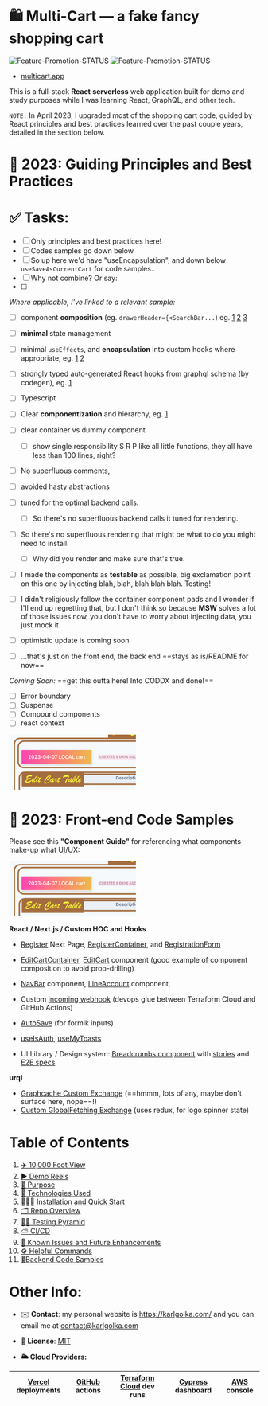 # 🛍 Multi-Cart — a fake fancy shopping cart

![Feature-Promotion-STATUS](https://github.com/charlieargue/multi-cart/actions/workflows/01-feature-promotion.yml/badge.svg) ![Feature-Promotion-STATUS](https://github.com/charlieargue/multi-cart/actions/workflows/02-dev-promotion.yml/badge.svg)

* [multicart.app](https://multicart.app/)

This is a full-stack **React** **serverless** web application built for demo and study purposes while I was learning React, GraphQL, and other tech. 

`NOTE:` In April 2023, I upgraded most of the shopping cart code, guided by React principles and best practices learned over the past couple years, detailed in the section below. 



# 📐 2023: Guiding Principles and Best Practices



# ✅ Tasks: 

- [ ] Only principles and best practices here!
- [ ] Codes samples go down below
- [ ] So up here we'd have "useEncapsulation", and down below `useSaveAsCurrentCart` for code samples..
- [ ] Why not combine? Or say:
- [ ] 



*Where applicable, I've linked to a relevant sample:*

- [ ] component **composition** (eg. `drawerHeader={<SearchBar...`) eg. [1](https://github.com/charlieargue/multi-cart/blob/fc38ffa2e4e781b1bfcf3b1ddbccbe65e708289a/libs/react-shared-components/src/lib/_layout/nav-bar/NavBar.tsx#L80) [2](https://github.com/charlieargue/multi-cart/blob/fc38ffa2e4e781b1bfcf3b1ddbccbe65e708289a/libs/react-shared-components/src/lib/line-account/drawer-container/DrawerContainer.tsx#L60) [3](https://github.com/charlieargue/multi-cart/blob/0d957feb277e5f1e43e9b6e97d20a246e40c2ab7/apps/multi-cart/appViews/auth/RegisterContainer.tsx#L8-L9)
- [ ] **minimal** state management
- [ ] minimal `useEffects`, and **encapsulation** into custom hooks where appropriate, eg. [1](https://github.com/charlieargue/multi-cart/blob/647c9a8c3a6b0c27bc61a7bb9520c4e8e8a55a96/libs/react-data-access/src/lib/hooks/useSaveAsCurrentCart.ts) [2](https://github.com/charlieargue/multi-cart/blob/647c9a8c3a6b0c27bc61a7bb9520c4e8e8a55a96/apps/multi-cart/appViews/EditCartContainer.tsx#L18)
- [ ] strongly typed auto-generated React hooks from graphql schema (by codegen), eg. [1](https://github.com/charlieargue/multi-cart/blob/647c9a8c3a6b0c27bc61a7bb9520c4e8e8a55a96/libs/react-data-access/src/lib/generated/graphql.ts)
- [ ] Typescript 
- [ ] Clear **componentization** and hierarchy, eg. [1](https://github.com/charlieargue/multi-cart/blob/647c9a8c3a6b0c27bc61a7bb9520c4e8e8a55a96/apps/multi-cart/component-guides/EditCart-Component-GUIDE.png)
- [ ] clear container vs dummy component 
  - [ ] show single responsibility S R P like all little functions, they all have less than 100 lines, right?
- [ ] No superfluous comments, 
- [ ] avoided hasty abstractions 
- [ ] tuned for the optimal backend calls.
  - [ ] So there's no superfluous backend calls it tuned for rendering.
- [ ] So there's no superfluous rendering that might be what to do you might need to install.
  - [ ] Why did you render and make sure that's true.
- [ ] I made the components as **testable** as possible, big exclamation point on this one by injecting blah, blah, blah blah blah. Testing!
- [ ] I didn't religiously follow the container component pads and I wonder if I'll end up regretting that, but I don't think so because **MSW** solves a lot of those issues now, you don't have to worry about injecting data, you just mock it.
- [ ] optimistic update is coming soon
- [ ] ...that's just on the front end, the back end ==stays as is/README for now==



*Coming Soon:* ==get this outta here! Into CODDX and done!==

- [ ] Error boundary 
- [ ] Suspense
- [ ] Compound components
- [ ] react context 

[<img src="docs/images/image-20230419115330971.png">](apps/multi-cart/component-guides/EditCart-Component-GUIDE.png)


# 👾 2023: Front-end Code Samples

Please see this **"Component Guide"** for referencing what components make-up what UI/UX:

[<img src="docs/images/image-20230419115330971.png">](apps/multi-cart/component-guides/EditCart-Component-GUIDE.png)



**React / Next.js / Custom HOC and Hooks**

* [Register](apps/multi-cart/pages/register.tsx) Next Page, [RegisterContainer](apps/multi-cart/appViews/auth/RegisterContainer.tsx), and [RegistrationForm](libs/react-shared-components/src/lib/auth/registration-form/RegistrationForm.tsx)
* [EditCartContainer](apps/multi-cart/appViews/EditCartContainer.tsx),  [EditCart](libs/react-shared-components/src/lib/cart/edit-cart/EditCart.tsx) component (good example of component composition to avoid prop-drilling)
* [NavBar](libs/react-shared-components/src/lib/_layout/nav-bar/NavBar.tsx) component, [LineAccount](libs/react-shared-components/src/lib/line-account/line-account/LineAccount.tsx) component, 
* Custom [incoming webhook](apps/multi-cart/pages/api/webhook-incoming.ts) (devops glue between Terraform Cloud and GitHub Actions)

* [AutoSave](libs/react-shared-components/src/lib/auto-save/AutoSave.tsx) (for formik inputs)
* [useIsAuth](libs/react-shared-components/src/lib/_hooks/useIsAuth.ts), [useMyToasts](libs/react-shared-components/src/lib/_hooks/useMyToasts.ts)
* UI Library / Design system: [Breadcrumbs component](libs/react-ui/src/lib/breadcrumbs/Breadcrumbs.tsx) with [stories](libs/react-ui/src/lib/breadcrumbs/Breadcrumbs.stories.tsx) and [E2E specs](apps/react-ui-e2e/src/integration/Breadcrumbs/Breadcrumbs.spec.ts)

**urql**

* [Graphcache Custom Exchange](libs/react-data-access/src/lib/urql-customizations/cache.ts) (==hmmm, lots of any, maybe don't surface here, nope==!)
* [Custom GlobalFetching Exchange](libs/react-data-access/src/lib/urql-customizations/createUrqlClient.ts) (uses redux, for logo spinner state)





# Table of Contents

1. [✈️ 10,000 Foot View](docs/readme/01-ten-thousand-foot-view.md)
2. [▶️ Demo Reels](docs/readme/02-demo-reels.md)
3. [🎯 Purpose](docs/readme/03-purpose.md)
4. [🚀 Technologies Used](docs/readme/04-technologies-used.md)
5. [👨🏻‍💻 Installation and Quick Start](docs/readme/05-installation-quick-start.md)
6. [🗂 Repo Overview](docs/readme/06-repo-overview.md)
7. [👩‍🔬 Testing Pyramid](docs/readme/07-testing-pyramid.md)
8. [⛅️ CI/CD](docs/readme/08-cicd.md)
9. [🐞 Known Issues and Future Enhancements](docs/readme/09-known-issues-and-future-enhancements.md)
10. [⚙️ Helpful Commands](docs/readme/10-helpful-commands.md)
11. [🔋Backend Code Samples](docs/readme/11-backend-code-samples.md)





# Other Info:


* ✉️ **Contact**: my personal website is https://karlgolka.com/ and you can email me at contact@karlgolka.com 

* 📝 **License**: [MIT](https://github.com/charlieargue/multi-cart/blob/develop/LICENSE)

* **🌥 Cloud Providers:**


| [Vercel](https://vercel.com/charlieargue/multi-cart/deployments) deployments | [GitHub](https://github.com/charlieargue/multi-cart/actions)  actions | [Terraform Cloud](https://app.terraform.io/app/multi-cart/workspaces/multi-cart-dev/runs) dev runs | [Cypress](https://dashboard.cypress.io/organizations/d27854b3-693d-41fe-8fb8-55bac52ed996/projects) dashboard | [AWS](https://console.aws.amazon.com/) console |
| ------------------------------------------------------------ | ------------------------------------------------------------ | ------------------------------------------------------------ | ------------------------------------------------------------ | ---------------------------------------------- |
